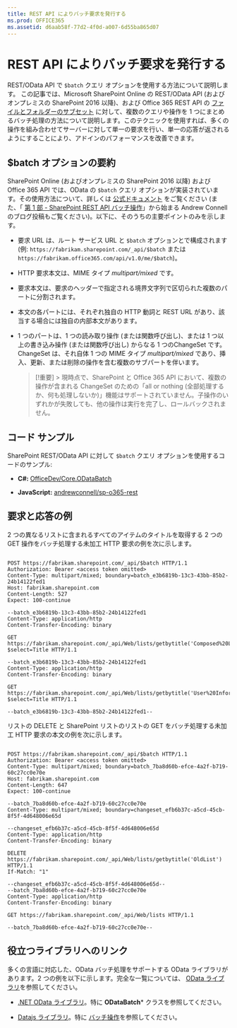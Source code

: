 ```yaml
---
title: REST API によりバッチ要求を発行する
ms.prod: OFFICE365
ms.assetid: d6aab58f-77d2-4f0d-a007-6d55ba865d07
---
```



# REST API によりバッチ要求を発行する
REST/OData API で  `$batch` クエリ オプションを使用する方法について説明します。
この記事では、Microsoft SharePoint Online の REST/OData API (およびオンプレミスの SharePoint 2016 以降)、および Office 365 REST API の  [ファイルとフォルダーのサブセット](http://msdn.microsoft.com/en-us/office/office365/api/files-rest-operations) に対して、複数のクエリや操作を 1 つにまとめるバッチ処理の方法について説明します。このテクニックを使用すれば、多くの操作を組み合わせてサーバーに対して単一の要求を行い、単一の応答が返されるようにすることにより、アドインのパフォーマンスを改善できます。
  
    
    


## $batch オプションの要約

SharePoint Online (およびオンプレミスの SharePoint 2016 以降) および Office 365 API では、OData の  `$batch` クエリ オプションが実装されています。その使用方法について、詳しくは [公式ドキュメント](http://www.odata.org/documentation/odata-version-3-0/batch-processing) をご覧ください (また、「 [第 1 部 - SharePoint REST API バッチ操作](http://www.andrewconnell.com/blog/part-1-sharepoint-rest-api-batching-understanding-batching-requests)」から始まる Andrew Connell のブログ投稿もご覧ください)。以下に、そのうちの主要ポイントのみを示します。
  
    
    

- 要求 URL は、ルート サービス URL と  `$batch` オプションとで構成されます (例: `https://fabrikam.sharepoint.com/_api/$batch` または `https://fabrikam.office365.com/api/v1.0/me/$batch`)。
    
  
- HTTP 要求本文は、MIME タイプ  *multipart/mixed*  です。
    
  
- 要求本文は、要求のヘッダーで指定される境界文字列で区切られた複数のパートに分割されます。
    
  
- 本文の各パートには、それぞれ独自の HTTP 動詞と REST URL があり、該当する場合には独自の内部本文があります。
    
  
- 1 つのパートは、1 つの読み取り操作 (または関数呼び出し)、または 1 つ以上の書き込み操作 (または関数呼び出し) からなる 1 つのChangeSet です。ChangeSet は、それ自体 1 つの MIME タイプ  *multipart/mixed*  であり、挿入、更新、または削除の操作を含む複数のサブパートを伴います。
    
    > [!重要]
      > 現時点で、SharePoint と Office 365 API において、複数の操作が含まれる ChangeSet のための「all or nothing (全部処理するか、何も処理しないか)」機能はサポートされていません。子操作のいずれかが失敗しても、他の操作は実行を完了し、ロールバックされません。 

## コード サンプル

SharePoint REST/OData API に対して  `$batch` クエリ オプションを使用するコードのサンプル:
  
    
    

- **C#:** [OfficeDev/Core.ODataBatch](https://github.com/OfficeDev/PnP/tree/master/Samples/Core.ODataBatch)
    
  
- **JavaScript:** [andrewconnell/sp-o365-rest](https://github.com/andrewconnell/sp-o365-rest/blob/master/SpRestBatchSample/Scripts/App.js)
    
  

## 要求と応答の例

2 つの異なるリストに含まれるすべてのアイテムのタイトルを取得する 2 つの GET 操作をバッチ処理する未加工 HTTP 要求の例を次に示します。
  
    
    

```

POST https://fabrikam.sharepoint.com/_api/$batch HTTP/1.1
Authorization: Bearer <access token omitted>
Content-Type: multipart/mixed; boundary=batch_e3b6819b-13c3-43bb-85b2-24b14122fed1
Host: fabrikam.sharepoint.com
Content-Length: 527
Expect: 100-continue

--batch_e3b6819b-13c3-43bb-85b2-24b14122fed1
Content-Type: application/http
Content-Transfer-Encoding: binary

GET https://fabrikam.sharepoint.com/_api/Web/lists/getbytitle('Composed%20Looks')/items?$select=Title HTTP/1.1

--batch_e3b6819b-13c3-43bb-85b2-24b14122fed1
Content-Type: application/http
Content-Transfer-Encoding: binary

GET https://fabrikam.sharepoint.com/_api/Web/lists/getbytitle('User%20Information%20List')/items?$select=Title HTTP/1.1

--batch_e3b6819b-13c3-43bb-85b2-24b14122fed1--

```

リストの DELETE と SharePoint リストのリストの GET をバッチ処理する未加工 HTTP 要求の本文の例を次に示します。
  
    
    



```

POST https://fabrikam.sharepoint.com/_api/$batch HTTP/1.1
Authorization: Bearer <access token omitted>
Content-Type: multipart/mixed; boundary=batch_7ba8d60b-efce-4a2f-b719-60c27cc0e70e
Host: fabrikam.sharepoint.com
Content-Length: 647
Expect: 100-continue

--batch_7ba8d60b-efce-4a2f-b719-60c27cc0e70e
Content-Type: multipart/mixed; boundary=changeset_efb6b37c-a5cd-45cb-8f5f-4d648006e65d

--changeset_efb6b37c-a5cd-45cb-8f5f-4d648006e65d
Content-Type: application/http
Content-Transfer-Encoding: binary

DELETE https://fabrikam.sharepoint.com/_api/Web/lists/getbytitle('OldList') HTTP/1.1
If-Match: "1"

--changeset_efb6b37c-a5cd-45cb-8f5f-4d648006e65d--
--batch_7ba8d60b-efce-4a2f-b719-60c27cc0e70e
Content-Type: application/http
Content-Transfer-Encoding: binary

GET https://fabrikam.sharepoint.com/_api/Web/lists HTTP/1.1

--batch_7ba8d60b-efce-4a2f-b719-60c27cc0e70e--
```


## 役立つライブラリへのリンク

多くの言語に対応した、OData バッチ処理をサポートする OData ライブラリがあります。2 つの例を以下に示します。完全な一覧については、 [OData ライブラリ](http://www.odata.org/libraries/)を参照してください。
  
    
    

-  [.NET OData ライブラリ](http://msdn.microsoft.com/ja-jp/office/microsoft.data.odata%28v=vs.90%29)。特に **ODataBatch*** クラスを参照してください。
    
  
-  [Datajs ライブラリ](http://datajs.codeplex.com/documentation)。特に [バッチ操作](http://datajs.codeplex.com/wikipage?title=datajs%20OData%20API&amp;referringTitle=Documentation#Batch)を参照してください。
    
  

